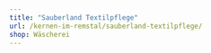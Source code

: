 ```yaml
---
title: "Sauberland Textilpflege"
url: /kernen-im-remstal/sauberland-textilpflege/
shop: Wäscherei
---
```

